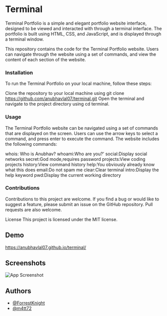 
# Terminal

Terminal Portfolio is a simple and elegant portfolio website interface, designed to be viewed and interacted with through a terminal interface. The portfolio is built using HTML, CSS, and JavaScript, and is displayed through a terminal window.

This repository contains the code for the Terminal Portfolio website. Users can navigate through the website using a set of commands, and view the content of each section of the website.

### Installation

To run the Terminal Portfolio on your local machine, follow these steps:

Clone the repository to your local machine using git clone https://github.com/anubhavlal07/terminal.git
Open the terminal and navigate to the project directory using cd terminal.

### Usage

The Terminal Portfolio website can be navigated using a set of commands that are displayed on the screen. Users can use the arrow keys to select a command, and press enter to execute the command. The website includes the following commands:

whois: Who is Anubhav?
whoami:Who are you?'
social:Display social networks
secret:God mode,requires password
projects:View coding projects
history:View command history
help:You obviously already know what this does
email:Do not spam me
clear:Clear terminal
intro:Display the help keyword
pwd:Display the current working directory

### Contributions
Contributions to this project are welcome. If you find a bug or would like to suggest a feature, please submit an issue on the GitHub repository. Pull requests are also welcome.

License
This project is licensed under the MIT license.

## Demo

https://anubhavlal07.github.io/terminal/

## Screenshots

![App Screenshot](https://raw.githubusercontent.com/anubhavlal07/terminal.anubhavlal07.github.io/main/assets/terminal-interface.png)


## Authors

- [@ForrestKnight](https://github.com/forrestknight)
- [@m4tt72](https://github.com/m4tt72)

